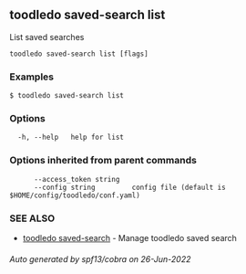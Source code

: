 ## toodledo saved-search list

List saved searches

```
toodledo saved-search list [flags]
```

### Examples

```
$ toodledo saved-search list

```

### Options

```
  -h, --help   help for list
```

### Options inherited from parent commands

```
      --access_token string   
      --config string         config file (default is $HOME/config/toodledo/conf.yaml)
```

### SEE ALSO

* [toodledo saved-search](toodledo_saved-search.md)	 - Manage toodledo saved search

###### Auto generated by spf13/cobra on 26-Jun-2022
